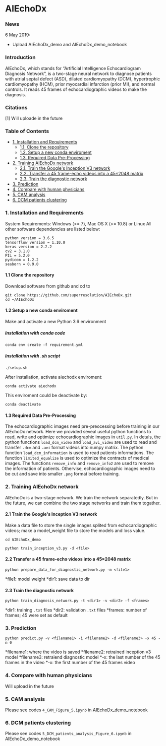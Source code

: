 AIEchoDx
=====================================

### News
6 May 2019:
* Upload AIEchoDx_demo and AIEchoDx_demo_notebook

### Introduction
AIEchoDx, which stands for “Artificial Intelligence Echocardiogram Diagnosis Network”, is a two-stage neural network to diagnose patients with atrial septal defect (ASD), dilated cardiomyopathy (DCM), hypertrophic cardiomyopathy (HCM), prior myocardial infarction (prior MI), and normal controls. It reads 45 frames of echocardiographic videos to make the diagnosis.

### Citations
[1] Will uploade in the future

### Table of Contents
* [1. Installation and Requirements](#1-installation-and-requirements)
  * [1.1. Clone the repository](#11-clone-the-repository)
  * [1.2. Setup a new conda enviroment](#12-setup-a-new-conda-enviroment)
  * [1.3. Required Data Pre-Processing](#13-required-data-pre-processing)
* [2. Training AIEchoDx network](#2-training-aiechodx-network)
  * [2.1. Train the Google's Inception V3 network](#21-train-the-Googles-inception-v3-network)
  * [2.2. Transfer a 45 frame-echo videos into a 45×2048 matrix](#22-transfer-a-45-frame-echo-videos-into-a-452048-matrix)
  * [2.3. Train the diagnostic network](#23-train-the-diagnostic-network)
* [3. Prediction](#3-prediction)
* [4. Compare with human physicians](#4-compare-with-human-physicians)
* [5. CAM analysis](#5-cam-analysis)
* [6. DCM patients clustering](#6-dcm-patients-clustering)


### 1. Installation and Requirements
System Requirements: Windows (>= 7), Mac OS X (>= 10.8) or Linux
All other software dependencies are listed below:
```
python version = 3.6.5
tensorflow version = 1.10.0
keras version = 2.2.2
cv2 = 3.1.0
PIL = 5.2.0
pydicom = 1.2.2
seaborn = 0.9.0
```

#### 1.1 Clone the repository
Download software from github and cd to 
```
git clone https://github.com/superresolution/AIEchoDx.git
cd ~/AIEchoDx
```
#### 1.2 Setup a new conda enviroment
Make and activate a new Python 3.6 environment
##### Installation with conda code
```
conda env create -f requirement.yml
```
##### Installation with .sh script
```
./setup.sh
```
After installation, activate aiechodx enviroment:
```
conda activate aiechodx
```
This enviroment could be deactivate by:
```
conda deactivate
```
#### 1.3 Required Data Pre-Processing
The echocardiographic images need pre-preocessing before training in our AIEchoDx network. Here we provided seveal useful python functions to read, write and optimize echocardiographic images in `util.py`.
In detals, the python functions `load_dcm_video` and `load_avi_video` are used to read and transfer `.dcm` and `.avi` format videos into numpy matrix. The python function `load_dcm_information` is used to read patients informations. The function `limited_equalize` is used to optimize the contracts of medical images. The functions `remove_info` and `remove_info2` are used to remove the information of patients. 
Othervise, echocardiographic images need to be cut and save into smaller `.png` format before training.

### 2. Training AIEchoDx network
AIEchoDx is a two-stage network. We train the network separatedly. But in the future, we can combine the two stage networks and train them togather.
#### 2.1 Train the Google's Inception V3 network
Make a data file to store the single images splited from echocardiographic videos; make a model_weight file to store the models and loss value.
```
cd AIEchoDx_demo

python train_inception_v3.py -d <file> 

```
#### 2.2 Transfer a 45 frame-echo videos into a 45×2048 matrix

```
python prepare_data_for_diagnostic_network.py -m <file1>

```
*file1: model weight
*dir1: save data to dir

#### 2.3 Train the diagnostic network
```
python train_diagnosis_network.py -t <dir1> -v <dir2> -f <frames>

```
*dir1: training `.txt` files
*dir2: validation `.txt` files
*frames: number of frames; 45 were set as default

### 3. Prediction
```
python predict.py -v <filename1> -i <filename2> -d <filename3> -x 45 -n 0

```
*filename1: where the video is saved
*filename2: retrained inception v3 model
*filename3: retraiend diagnostic model
*-x: the last number of the 45 frames in the video
*-x: the first number of the 45 frames video

### 4. Compare with human physicians

Will upload in the future

### 5. CAM analysis

Please see codes `4_CAM_Figure_5.ipynb` in AIEchoDx_demo_notebook

### 6. DCM patients clustering

Please see codes `5_DCM_patients_analysis_Figure_6.ipynb` in AIEchoDx_demo_notebook
